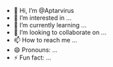 - 👋 Hi, I’m @Aptarvirus
- 👀 I’m interested in ...
- 🌱 I’m currently learning ...
- 💞️ I’m looking to collaborate on ...
- 📫 How to reach me ...
- 😄 Pronouns: ...
- ⚡ Fun fact: ...

<!---
Aptarvirus/Aptarvirus is a ✨ special ✨ repository because its `README.md` (this file) appears on your GitHub profile.
You can click the Preview link to take a look at your changes.
--->
